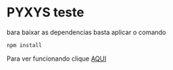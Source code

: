 # PYXYS teste

bara baixar as dependencias basta aplicar o comando

    npm install


Para ver funcionando clique  [AQUI](http://cleisoncarlos.com/pyxys/quem-somos/)
